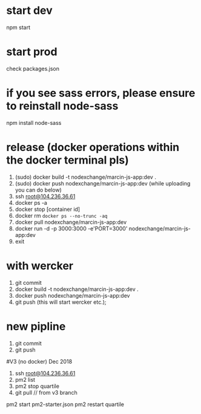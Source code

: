 # start dev 
npm start

# start prod
check packages.json

# if you see sass errors, please ensure to reinstall node-sass
npm install node-sass

# release (docker operations within the docker terminal pls)

1. (sudo) docker build -t nodexchange/marcin-js-app:dev .
2. (sudo) docker push nodexchange/marcin-js-app:dev
(while uploading you can do below)
3. ssh root@104.236.36.61
4. docker ps -a
5. docker stop [container id]
6. docker rm `docker ps --no-trunc -aq`
7. docker pull nodexchange/marcin-js-app:dev
8. docker run -d -p 3000:3000 -e'PORT=3000' nodexchange/marcin-js-app:dev
9. exit

# with wercker
1. git commit
2. docker build -t nodexchange/marcin-js-app:dev .
3. docker push nodexchange/marcin-js-app:dev
4. git push (this will start wercker etc.);

# new pipline
1. git commit 
2. git push

#V3 (no docker) Dec 2018
1. ssh root@104.236.36.61
2. pm2 list
3. pm2 stop quartile
4. git pull  // from v3 branch
<!-- 5. pm2 start npm || pm2 start npm -- start:production -->
pm2 start pm2-starter.json
pm2 restart quartile 
